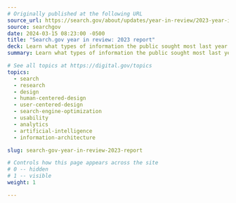 ```yaml
---
# Originally published at the following URL
source_url: https://search.gov/about/updates/year-in-review/2023-year-in-review/overview.html
source: searchgov
date: 2024-03-15 08:23:00 -0500
title: "Search.gov year in review: 2023 report"
deck: Learn what types of information the public sought most last year from more than 2,000 federal websites, see emerging trends that are on the horizon for Search.gov, and check out the results page redesign. The data tab provides insightful summaries for 13 main topic areas and lists the public’s top 25 search terms for each, in their own words.
summary: Learn what types of information the public sought most last year from more than 2,000 federal websites, see emerging trends that are on the horizon for Search.gov, and check out the results page redesign. The data tab provides insightful summaries for 13 main topic areas and lists the public’s top 25 search terms for each, in their own words.

# See all topics at https://digital.gov/topics
topics:
  - search
  - research
  - design
  - human-centered-design
  - user-centered-design
  - search-engine-optimization
  - usability
  - analytics
  - artificial-intelligence
  - information-architecture

slug: search-gov-year-in-review-2023-report

# Controls how this page appears across the site
# 0 -- hidden
# 1 -- visible
weight: 1

---
```

